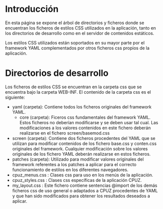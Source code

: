 # Introducción #

En esta página se expone el árbol de directorios y ficheros donde se encuentran los ficheros de estilos CSS utilizados en la aplicación, tanto en los directorios de desarrollo como en el servidor de contenidos estáticos.

Los estilos CSS utilizados están soportados en su mayor parte por el framework YAML complementados por otros ficheros css propios de la aplicación.

# Directorios de desarrollo #

Los ficheros de estilos CSS se encuentran en la carpeta css que se encuentra bajo la carpeta WEB-INF. El contenido de la carpeta css es el siguiente:
  * yaml (carpeta): Contiene todos los ficheros originales del framework YAML.
    * core (carpeta): Ficeros css fundamentales del framework YAML. Estos ficheros no deberían modificarse y se deben usar tal cual. Las modificaciones a los valores contenidos en este fichero deberán realizarse en el fichero screen/basemod.css
  * screen (carpeta): Contiene dos ficheros procedentes del YAML que se utilizan para modificar contenidos de los fichero base.css y conten.css originales del framework. Cualquier modificación sobre los valores originales de los fichero YAML deberán realizarse en estos ficheros.
  * patches (carpeta): Utilizado para modificar valores originales del framework referentes a los patches a aplicar para el correcto funcionamiento de estilos en los diferentes navegadores.
  * cpuz\_menus.css : Clases css para uso en los menús de la aplicación.
  * cpuz\_styles.css : Clases css específicas de la aplicación CPUZ.
  * my\_layout.css : Este fichero contiene sentencias @import de los demás ficheros css de uso general o adaptados a CPUZ procedentes de YAML y que han sido modificados para obtener los resultados deseados a aplicar.